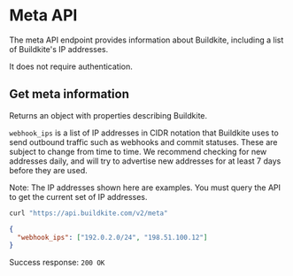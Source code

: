 # Meta API

The meta API endpoint provides information about Buildkite, including a list of Buildkite's IP addresses.

It does not require authentication.


## Get meta information

Returns an object with properties describing Buildkite.

`webhook_ips` is a list of IP addresses in CIDR notation that Buildkite uses to send outbound traffic such as webhooks and commit statuses. These are subject to change from time to time. We recommend checking for new addresses daily, and will try to advertise new addresses for at least 7 days before they are used.

Note: The IP addresses shown here are examples. You must query the API to get the current set of IP addresses.

```bash
curl "https://api.buildkite.com/v2/meta"
```

```json
{
  "webhook_ips": ["192.0.2.0/24", "198.51.100.12"]
}
```

Success response: `200 OK`
